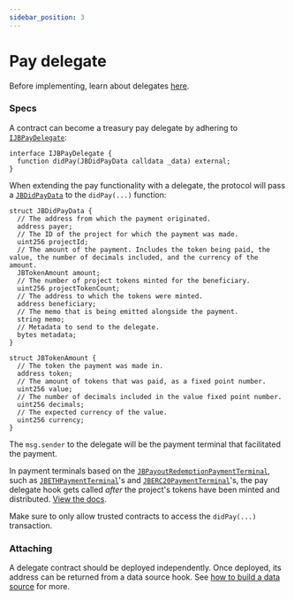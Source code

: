 ```yaml
---
sidebar_position: 3
---
```


# Pay delegate

Before implementing, learn about delegates [here](../../learn/glossary/delegate.md).
### Specs

A contract can become a treasury pay delegate by adhering to [`IJBPayDelegate`](../../api/interfaces/ijbpaydelegate.md):

```solidity
interface IJBPayDelegate {
  function didPay(JBDidPayData calldata _data) external;
}
```

When extending the pay functionality with a delegate, the protocol will pass a [`JBDidPayData`](../../api/data-structures/jbdidpaydata.md) to the `didPay(...)` function:

```solidity
struct JBDidPayData {
  // The address from which the payment originated.
  address payer;
  // The ID of the project for which the payment was made.
  uint256 projectId;
  // The amount of the payment. Includes the token being paid, the value, the number of decimals included, and the currency of the amount.
  JBTokenAmount amount;
  // The number of project tokens minted for the beneficiary.
  uint256 projectTokenCount;
  // The address to which the tokens were minted.
  address beneficiary;
  // The memo that is being emitted alongside the payment.
  string memo;
  // Metadata to send to the delegate.
  bytes metadata;
}
```

```solidity
struct JBTokenAmount {
  // The token the payment was made in.
  address token;
  // The amount of tokens that was paid, as a fixed point number.
  uint256 value;
  // The number of decimals included in the value fixed point number.
  uint256 decimals;
  // The expected currency of the value.
  uint256 currency;
}
```

The `msg.sender` to the delegate will be the payment terminal that facilitated the payment. 

In payment terminals based on the [`JBPayoutRedemptionPaymentTerminal`](../../api/contracts/or-abstract/jbpayoutredemptionpaymentterminal), such as [`JBETHPaymentTerminal`](../../api/contracts/or-payment-terminals/jbethpaymentterminal/)'s and [`JBERC20PaymentTerminal`](../../api/contracts/or-payment-terminals/jberc20paymentterminal/)'s, the pay delegate hook gets called _after_ the project's tokens have been minted and distributed. [View the docs](../../api/contracts/or-abstract/jbpayoutredemptionpaymentterminal/write/_pay.md). 

Make sure to only allow trusted contracts to access the `didPay(...)` transaction.

### Attaching

A delegate contract should be deployed independently. Once deployed, its address can be returned from a data source hook. See [how to build a data source](./data-source.md) for more.